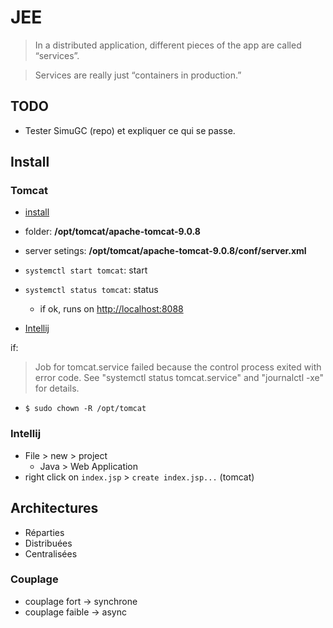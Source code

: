 # JEE

>In a distributed application, different pieces of the app are called “services”.

>Services are really just “containers in production.”



## <st c="r">TODO</st>

* Tester SimuGC (repo) et expliquer ce qui se passe.

<Posts/>

## Install

### Tomcat
* [install](https://www.liquidweb.com/kb/how-to-install-apache-tomcat-9-on-ubuntu-18-04/)
* folder: **/opt/tomcat/apache-tomcat-9.0.8**
* server setings: **/opt/tomcat/apache-tomcat-9.0.8/conf/server.xml**
* `systemctl start tomcat`: start
* `systemctl status tomcat`: status
  * if ok, runs on [http://localhost:8088](http://localhost:8088)

* [Intellij](https://www.jetbrains.com/help/idea/deploying-a-web-app-into-an-app-server-container.html)

<Container type="info">

if:
>Job for tomcat.service failed because the control process exited with error code. See "systemctl status tomcat.service" and "journalctl -xe" for details.

* `$ sudo chown -R /opt/tomcat`


</Container>

### Intellij

* File > new > project
  * Java > Web Application
* right click on `index.jsp` > `create index.jsp...` (tomcat)


## Architectures

* Réparties
* Distribuées
* Centralisées

### Couplage

* couplage fort -> synchrone
* couplage faible -> async

